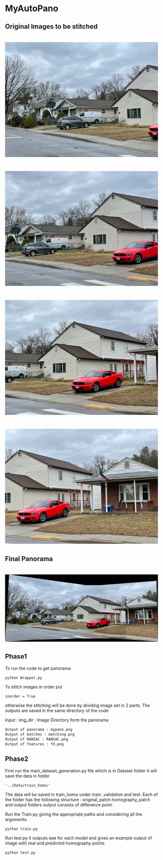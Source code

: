 # MyAutoPano
## Original Images to be stitched
# ![1](https://github.com/advaitp/My-AutoPano/blob/main/images/1.jpg)
# ![2](https://github.com/advaitp/My-AutoPano/blob/main/images/2.jpg)
# ![3](https://github.com/advaitp/My-AutoPano/blob/main/images/3.jpg)
# ![4](https://github.com/advaitp/My-AutoPano/blob/main/images/4.jpg)

## Final Panorama
# ![5](https://github.com/advaitp/My-AutoPano/blob/main/images/5.jpg)

## Phase1
To run the code to get panorama 
```
python Wrapper.py
```
To stitch images in order put 
```
inorder = True
```
otherwise the stitching will be done by dividing image set in 2 parts.
The outputs are saved in the same directory of the code

Input : img_dir : Image Directory form the panorama

```
Output of panorama : mypano.png
Output of matches : matching.png
Output of RANSAC : RANSAC.png
Output of features : fd.png
```

## Phase2
First run the main_dataset_generation.py file which is in Dataset folder it will save the data in folder 
```
'../Data/train_homo/'
```

The data will be saved in train_homo under train ,validation and test. Each of the folder has the following structure : original_patch homography_patch and output folders output consists of difference point.

Run the Train.py giving the appropriate paths and considering all the arguments. 
```
python train.py
```

Run test.py it outputs epe for each model and gives an example output of image with real and predicted homography points 
```
python test.py
```
